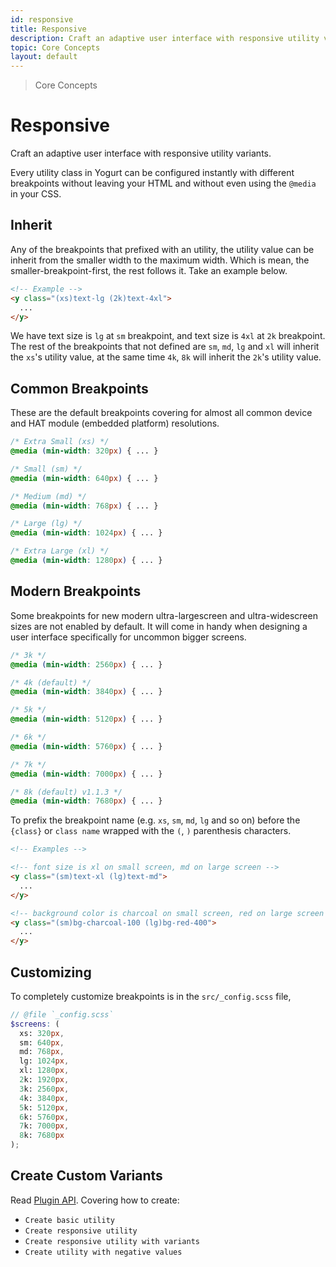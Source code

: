 ```yaml
---
id: responsive
title: Responsive
description: Craft an adaptive user interface with responsive utility variants.
topic: Core Concepts
layout: default
---
```


> Core Concepts

# Responsive

Craft an adaptive user interface with responsive utility variants.

Every utility class in Yogurt can be configured instantly with different breakpoints without leaving your HTML and without even using the `@media` in your CSS.

## Inherit

Any of the breakpoints that prefixed with an utility, the utility value can be inherit from the smaller width to the maximum width. Which is mean, the smaller-breakpoint-first, the rest follows it. Take an example below.

```html
<!-- Example -->
<y class="(xs)text-lg (2k)text-4xl">
  ...
</y>
```

We have text size is `lg` at `sm` breakpoint, and text size is `4xl` at `2k` breakpoint. The rest of the breakpoints that not defined are `sm`, `md`, `lg` and `xl` will inherit the `xs`'s utility value, at the same time `4k`, `8k` will inherit the `2k`'s utility value.

## Common Breakpoints

These are the default breakpoints covering for almost all common device and HAT module (embedded platform) resolutions.

```css
/* Extra Small (xs) */
@media (min-width: 320px) { ... }

/* Small (sm) */
@media (min-width: 640px) { ... }

/* Medium (md) */
@media (min-width: 768px) { ... }

/* Large (lg) */
@media (min-width: 1024px) { ... }

/* Extra Large (xl) */
@media (min-width: 1280px) { ... }
```

## Modern Breakpoints

Some breakpoints for new modern ultra-largescreen and ultra-widescreen sizes are not enabled by default. It will come in handy when designing a user interface specifically for uncommon bigger screens.

```css
/* 3k */
@media (min-width: 2560px) { ... }

/* 4k (default) */
@media (min-width: 3840px) { ... }

/* 5k */
@media (min-width: 5120px) { ... }

/* 6k */
@media (min-width: 5760px) { ... }

/* 7k */
@media (min-width: 7000px) { ... }

/* 8k (default) v1.1.3 */
@media (min-width: 7680px) { ... }
```

To prefix the breakpoint name (e.g. `xs`, `sm`, `md`, `lg` and so on) before the `{class}` or `class name` wrapped with the `(`, `)` parenthesis characters.

```html
<!-- Examples -->

<!-- font size is xl on small screen, md on large screen -->
<y class="(sm)text-xl (lg)text-md">
  ...
</y>

<!-- background color is charcoal on small screen, red on large screen -->
<y class="(sm)bg-charcoal-100 (lg)bg-red-400">
  ...
</y>
```

## Customizing

To completely customize breakpoints is in the `src/_config.scss` file,

```scss
// @file `_config.scss`
$screens: (
  xs: 320px,
  sm: 640px,
  md: 768px,
  lg: 1024px,
  xl: 1280px,
  2k: 1920px,
  3k: 2560px,
  4k: 3840px,
  5k: 5120px,
  6k: 5760px,
  7k: 7000px,
  8k: 7680px
);
```

## Create Custom Variants

Read [Plugin API](/plugin-api/). Covering how to create:

- `Create basic utility`
- `Create responsive utility`
- `Create responsive utility with variants`
- `Create utility with negative values`
